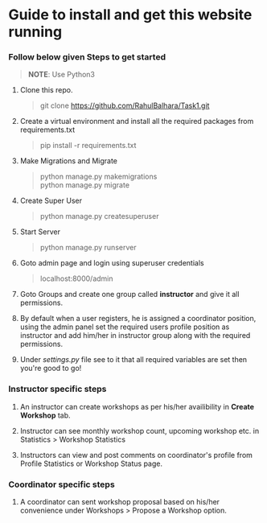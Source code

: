 # Guide to install and get this website running

### Follow below given Steps to get started
> __NOTE__: Use Python3 
1. Clone this repo.
    > git clone https://github.com/RahulBalhara/Task1.git

2. Create a virtual environment and install all the required packages from requirements.txt
    > pip install -r requirements.txt 

3. Make Migrations and Migrate
    > python manage.py makemigrations\
    > python manage.py migrate

4. Create Super User
    > python manage.py createsuperuser

5. Start Server
    > python manage.py runserver

6. Goto admin page and login using superuser credentials
    > localhost:8000/admin

7. Goto Groups and create one group called __instructor__ and give it all permissions.

8. By default when a user registers, he is assigned a coordinator position, using the admin panel set the required users profile position as instructor and add him/her in instructor group along with the required permissions.

9. Under *settings.py* file see to it that all required variables are set then you're good to go!

### Instructor specific steps

1. An instructor can create workshops as per his/her availibility in __Create Workshop__ tab.

2. Instructor can see monthly workshop count, upcoming workshop etc. in Statistics > Workshop Statistics

3. Instructors can view and post comments on coordinator's profile from Profile Statistics or Workshop Status page.


### Coordinator specific steps

1. A coordinator can sent workshop proposal based on his/her convenience under Workshops > Propose a Workshop option.

